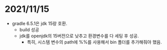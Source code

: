 # 2021/11/15

- gradle 6.5.1은 jdk 15랑 호환.
  - build 성공
  - jdk를 openjdk의 15버전으로 낮추고 환경변수를 다 세팅 후 성공.
    - 특히, 시스템 변수의 path에 %%를 사용해서 bin 폴더를 추가해줘야 했음.